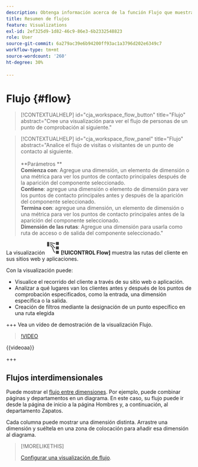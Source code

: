 ```yaml
---
description: Obtenga información acerca de la función Flujo que muestra las rutas del cliente en sus sitios web y aplicaciones.
title: Resumen de flujos
feature: Visualizations
exl-id: 2ef325d9-1d82-46c9-86e3-6b2332548823
role: User
source-git-commit: 6a279ac39e6b94200ff93ac1a3796d202e6349c7
workflow-type: tm+mt
source-wordcount: '260'
ht-degree: 30%

---
```


# Flujo {#flow}

<!-- markdownlint-disable MD034 -->

>[!CONTEXTUALHELP]
>id="cja_workspace_flow_button"
>title="Flujo"
>abstract="Cree una visualización para ver el flujo de personas de un punto de comprobación al siguiente."

>[!CONTEXTUALHELP]
>id="cja_workspace_flow_panel"
>title="Flujo"
>abstract="Analice el flujo de visitas o visitantes de un punto de contacto al siguiente.<br/><br/>**Parámetros **<br/>**Comienza con**: Agregue una dimensión, un elemento de dimensión o una métrica para ver los puntos de contacto principales después de la aparición del componente seleccionado.<br/>**Contiene**: agregue una dimensión o elemento de dimensión para ver los puntos de contacto principales antes y después de la aparición del componente seleccionado.<br/>**Termina con**: agregue una dimensión, un elemento de dimensión o una métrica para ver los puntos de contacto principales antes de la aparición del componente seleccionado.<br/>**Dimensión de las rutas**: Agregue una dimensión para usarla como ruta de acceso o de salida del componente seleccionado."

<!-- markdownlint-enable MD034 -->



La visualización ![GraphPathing](/help/assets/icons/GraphPathing.svg) **[!UICONTROL Flow]** muestra las rutas del cliente en sus sitios web y aplicaciones.

Con la visualización puede:

* Visualice el recorrido del cliente a través de su sitio web o aplicación.
* Analizar a qué lugares van los clientes antes y después de los puntos de comprobación especificados, como la entrada, una dimensión específica o la salida.
* Creación de filtros mediante la designación de un punto específico en una ruta elegida

+++ Vea un vídeo de demostración de la visualización Flujo.

>[!VIDEO](https://video.tv.adobe.com/v/346063/?quality=12)

{{videoaa}}

+++

## Flujos interdimensionales

Puede mostrar el [flujo entre dimensiones](/help/analysis-workspace/visualizations/c-flow/multi-dimensional-flow.md). Por ejemplo, puede combinar páginas y departamentos en un diagrama. En este caso, su flujo puede ir desde la página de inicio a la página Hombres y, a continuación, al departamento Zapatos.

Cada columna puede mostrar una dimensión distinta. Arrastre una dimensión y suéltela en una zona de colocación para añadir esa dimensión al diagrama.

>[!MORELIKETHIS]
>
>[Configurar una visualización de flujo](/help/analysis-workspace/visualizations/c-flow/create-flow.md).
>


